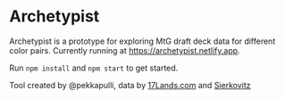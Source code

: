 # Archetypist

Archetypist is a prototype for exploring MtG draft deck data for different color pairs. Currently running at https://archetypist.netlify.app.

Run `npm install` and `npm start` to get started.

Tool created by @pekkapulli, data by [17Lands.com](https://17lands.com) and [Sierkovitz](https://www.twitter.com/sierkovitz)

